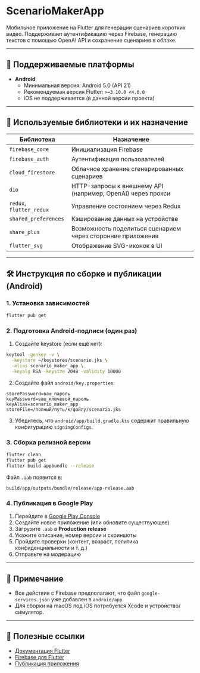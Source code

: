 
# ScenarioMakerApp

Мобильное приложение на Flutter для генерации сценариев коротких видео. Поддерживает аутентификацию через Firebase, генерацию текстов с помощью OpenAI API и сохранение сценариев в облаке.

---

## 📱 Поддерживаемые платформы

- **Android**
  - Минимальная версия: Android 5.0 (API 21)
  - Рекомендуемая версия Flutter: `>=3.10.0 <4.0.0`
  - iOS не поддерживается (в данной версии проекта)

---

## 🔌 Используемые библиотеки и их назначение

| Библиотека             | Назначение                                                                 |
|------------------------|----------------------------------------------------------------------------|
| `firebase_core`        | Инициализация Firebase                                                     |
| `firebase_auth`        | Аутентификация пользователей                                               |
| `cloud_firestore`      | Облачное хранение сгенерированных сценариев                                |
| `dio`                  | HTTP-запросы к внешнему API (например, OpenAI) через прокси                |
| `redux`, `flutter_redux`| Управление состоянием через Redux                                         |
| `shared_preferences`   | Кэширование данных на устройстве                                           |
| `share_plus`           | Возможность поделиться сценарием через сторонние приложения                |
| `flutter_svg`          | Отображение SVG-иконок в UI                                                |

---

## 🛠 Инструкция по сборке и публикации (Android)

### 1. Установка зависимостей

```bash
flutter pub get
```

### 2. Подготовка Android-подписи (один раз)

1. Создайте keystore (если ещё нет):

```bash
keytool -genkey -v \
  -keystore ~/keystores/scenario.jks \
  -alias scenario_maker_app \
  -keyalg RSA -keysize 2048 -validity 10000
```

2. Создайте файл `android/key.properties`:

```
storePassword=ваш_пароль
keyPassword=ваш_ключевой_пароль
keyAlias=scenario_maker_app
storeFile=/полный/путь/к/файлу/scenario.jks
```

3. Убедитесь, что `android/app/build.gradle.kts` содержит правильную конфигурацию `signingConfigs`.

### 3. Сборка релизной версии

```bash
flutter clean
flutter pub get
flutter build appbundle --release
```

Файл `.aab` появится в:

```
build/app/outputs/bundle/release/app-release.aab
```

### 4. Публикация в Google Play

1. Перейдите в [Google Play Console](https://play.google.com/console)
2. Создайте новое приложение (или обновите существующее)
3. Загрузите `.aab` в **Production release**
4. Укажите описание, номер версии и скриншоты
5. Пройдите проверки (контент, возраст, политика конфиденциальности и т. д.)
6. Отправьте на модерацию

---

## 📌 Примечание

- Все действия с Firebase предполагают, что файл `google-services.json` уже добавлен в `android/app`.
- Для сборки на macOS под iOS потребуется Xcode и устройство/симулятор.

---

## 🔗 Полезные ссылки

- [Документация Flutter](https://docs.flutter.dev)
- [Firebase для Flutter](https://firebase.google.com/docs/flutter/setup)
- [Публикация приложения](https://docs.flutter.dev/deployment/android)
